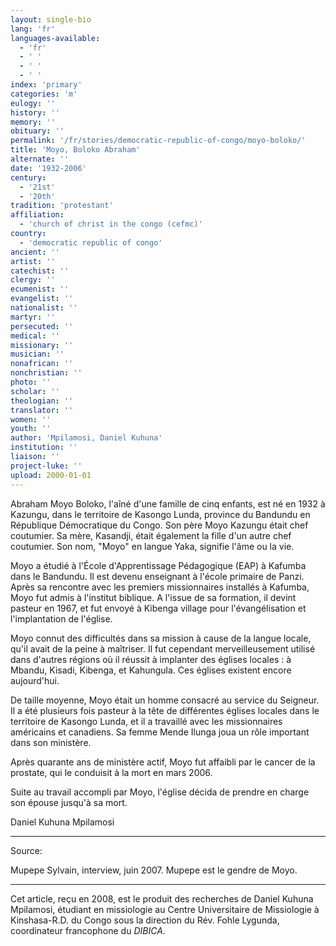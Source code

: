 ```yaml
---
layout: single-bio
lang: 'fr'
languages-available:
  - 'fr'
  - ' '
  - ' '
  - ' '
index: 'primary'
categories: 'm'
eulogy: ''
history: ''
memory: ''
obituary: ''
permalink: '/fr/stories/democratic-republic-of-congo/moyo-boloko/'
title: 'Moyo, Boloko Abraham'
alternate: ''
date: '1932-2006'
century:
  - '21st'
  - '20th'
tradition: 'protestant'
affiliation:
  - 'church of christ in the congo (cefmc)'
country:
  - 'democratic republic of congo'
ancient: ''
artist: ''
catechist: ''
clergy: ''
ecumenist: ''
evangelist: ''
nationalist: ''
martyr: ''
persecuted: ''
medical: ''
missionary: ''
musician: ''
nonafrican: ''
nonchristian: ''
photo: ''
scholar: ''
theologian: ''
translator: ''
women: ''
youth: ''
author: 'Mpilamosi, Daniel Kuhuna'
institution: ''
liaison: ''
project-luke: ''
upload: 2000-01-01
---
```



Abraham Moyo Boloko, l'aîné d'une famille de cinq enfants, est né en 1932 à Kazungu, dans le territoire de Kasongo Lunda, province du Bandundu en République Démocratique du Congo. Son père Moyo Kazungu était chef coutumier. Sa mère, Kasandji, était également la fille d'un autre chef coutumier. Son nom, "Moyo" en langue Yaka, signifie l'âme ou la vie.

Moyo a étudié à l'École d'Apprentissage Pédagogique (EAP) à Kafumba dans le Bandundu. Il est devenu enseignant à l'école primaire de Panzi. Après sa rencontre avec les premiers missionnaires installés à Kafumba, Moyo fut admis à l'institut biblique. A l'issue de sa formation, il devint pasteur en 1967, et fut envoyé à Kibenga village pour l'évangélisation et l'implantation de l'église.

Moyo connut des difficultés dans sa mission à cause de la langue locale, qu'il avait de la peine à maîtriser. Il fut cependant merveilleusement utilisé dans d'autres régions où il réussit à implanter des églises locales : à Mbandu, Kisadi, Kibenga, et Kahungula. Ces églises existent encore aujourd'hui.

De taille moyenne, Moyo était un homme consacré au service du Seigneur. Il a été plusieurs fois pasteur à la tête de différentes églises locales dans le territoire de Kasongo Lunda, et il a travaillé avec les missionnaires américains et canadiens. Sa femme Mende Ilunga joua un rôle important dans son ministère.

Après quarante ans de ministère actif, Moyo fut affaibli par le cancer de la prostate, qui le conduisit à la mort en mars 2006.

Suite au travail accompli par Moyo, l'église décida de prendre en charge son épouse jusqu'à sa mort.

Daniel Kuhuna Mpilamosi

---

Source:

Mupepe Sylvain, interview, juin 2007. Mupepe est le gendre de Moyo.

---

Cet article, reçu en 2008, est le produit des recherches de Daniel Kuhuna Mpilamosi, étudiant en missiologie au Centre Universitaire de Missiologie à  Kinshasa-R.D. du Congo sous la direction du Rév. Fohle Lygunda, coordinateur francophone du *DIBICA*.